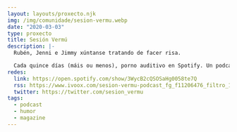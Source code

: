 ```yaml
---
layout: layouts/proxecto.njk
img: /img/comunidade/sesion-vermu.webp
date: "2020-03-03"
type: proxecto
title: Sesión Vermú
description: |-
  Rubén, Jenni e Jimmy xúntanse tratando de facer risa.

  Cada quince días (máis ou menos), porno auditivo en Spotify. Un podcast para facer a pera.
redes:
  link: https://open.spotify.com/show/3WycB2cQSOSaHg0058te7Q
  rss: https://www.ivoox.com/sesion-vermu-podcast_fg_f11206476_filtro_1.xml
  twitter: https://twitter.com/sesion_vermu
tags:
  - podcast
  - humor
  - magazine
---
```

